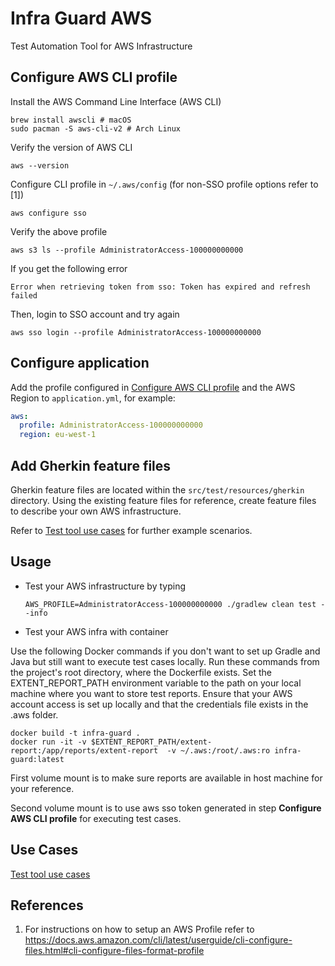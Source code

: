 
# Infra Guard AWS

Test Automation Tool for AWS Infrastructure

## Configure AWS CLI profile

Install the AWS Command Line Interface (AWS CLI)

    brew install awscli # macOS
    sudo pacman -S aws-cli-v2 # Arch Linux

Verify the version of AWS CLI

    aws --version

Configure CLI profile in `~/.aws/config` (for non-SSO profile options refer to [1])

    aws configure sso

Verify the above profile

    aws s3 ls --profile AdministratorAccess-100000000000

If you get the following error

    Error when retrieving token from sso: Token has expired and refresh failed

Then, login to SSO account and try again

    aws sso login --profile AdministratorAccess-100000000000

## Configure application

Add the profile configured in [Configure AWS CLI profile](#configure-aws-cli-profile) and the AWS Region to `application.yml`, for example:

```yaml
aws:
  profile: AdministratorAccess-100000000000
  region: eu-west-1
```

## Add Gherkin feature files

Gherkin feature files are located within the `src/test/resources/gherkin` directory. Using the existing feature files for reference, create feature files to describe your own AWS infrastructure.

Refer to [Test tool use cases](use-cases.md) for further example scenarios.

## Usage

* Test your AWS infrastructure by typing

      AWS_PROFILE=AdministratorAccess-100000000000 ./gradlew clean test --info

* Test your AWS infra with container

Use the following Docker commands if you don't want to set up Gradle and Java but still want to execute test cases locally. Run these commands from the project's root directory, where the Dockerfile exists. Set the EXTENT_REPORT_PATH environment variable to the path on your local machine where you want to store test reports. Ensure that your AWS account access is set up locally and that the credentials file exists in the .aws folder.

    docker build -t infra-guard .
    docker run -it -v $EXTENT_REPORT_PATH/extent-report:/app/reports/extent-report  -v ~/.aws:/root/.aws:ro infra-guard:latest

First volume mount is to make sure reports are available in host machine for your reference.

Second volume mount is to use aws sso token generated in step **Configure AWS CLI profile** for executing test cases. 

## Use Cases

[Test tool use cases](use-cases.md)

## References

1. For instructions on how to setup an AWS Profile refer to https://docs.aws.amazon.com/cli/latest/userguide/cli-configure-files.html#cli-configure-files-format-profile